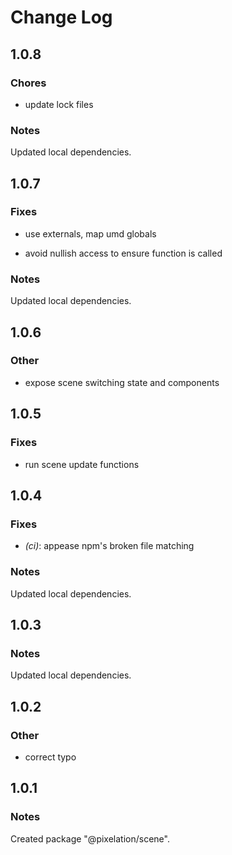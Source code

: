 # Change Log

## 1.0.8

### Chores

- update lock files

### Notes

Updated local dependencies.

## 1.0.7

### Fixes

- use externals, map umd globals

- avoid nullish access to ensure function is called

### Notes

Updated local dependencies.

## 1.0.6

### Other

- expose scene switching state and components

## 1.0.5

### Fixes

- run scene update functions

## 1.0.4

### Fixes

- _(ci)_: appease npm's broken file matching

### Notes

Updated local dependencies.

## 1.0.3

### Notes

Updated local dependencies.

## 1.0.2

### Other

- correct typo

## 1.0.1

### Notes

Created package "@pixelation/scene".

